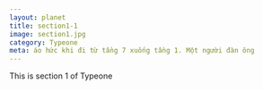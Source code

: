 ```yaml
---
layout: planet
title: section1-1
image: section1.jpg
category: Typeone
meta: áo hức khi đi từ tầng 7 xuống tầng 1. Một người đàn ông 
---
```

This is section 1 of Typeone
